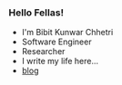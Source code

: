 ### Hello Fellas!
- I'm Bibit Kunwar Chhetri
- Software Engineer
- Researcher
- I write my life here...
- [blog](bibitkunwar.com.np)
